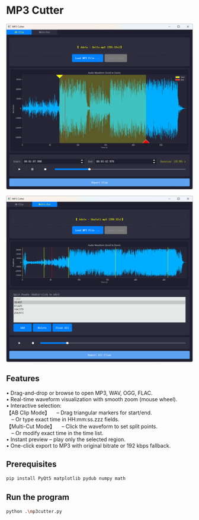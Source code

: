 # MP3 Cutter

![AB Clip](/assets/screenshot1.png)

![Multi-Cut Mode](/assets/screenshot2.png)

## Features

• Drag-and-drop or browse to open MP3, WAV, OGG, FLAC.  
• Real-time waveform visualization with smooth zoom (mouse wheel).  
• Interactive selection:  
【AB Clip Mode】
 – Drag triangular markers for start/end.  
 – Or type exact time in HH:mm:ss.zzz fields.  
【Multi-Cut Mode】
 – Click the waveform to set split points.  
 – Or modify exact time in the time list.  
• Instant preview – play only the selected region.  
• One-click export to MP3 with original bitrate or 192 kbps fallback.  


## Prerequisites

   ```bash
   pip install PyQt5 matplotlib pydub numpy math
   ```

## Run the program

   ```bash
   python .\mp3cutter.py
   ```



